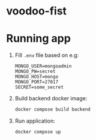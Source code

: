# voodoo-fist

# Running app
1. Fill `.env` file based on e.g:
    ```
    MONGO_USER=mongoadmin
    MONGO_PW=secret
    MONGO_HOST=mongo
    MONGO_PORT=27017
    SECRET=some_secret
    ```
1. Build backend docker image:
    ```bash
    docker compose build backend
    ```
1. Run application:
    ```bash
    docker compose up
    ```